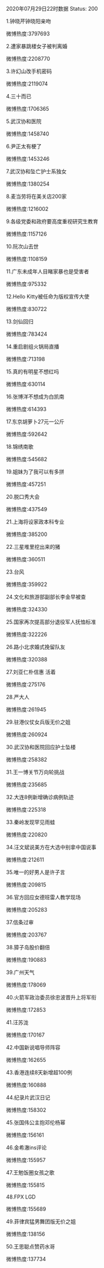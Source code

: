 2020年07月29日22时数据
Status: 200

1.钟晓芹钟晓阳亲吻

微博热度:3797693

2.遭家暴跳楼女子被判离婚

微博热度:2208770

3.许幻山改手机密码

微博热度:2119074

4.三十而已

微博热度:1706365

5.武汉协和医院

微博热度:1458740

6.尹正太有梗了

微博热度:1453246

7.武汉协和坠亡护士系独女

微博热度:1380254

8.麦当劳将在美关店200家

微博热度:1216002

9.各级党委和政府要高度重视研究生教育

微博热度:1157126

10.阮次山去世

微博热度:1108159

11.广东未成年人目睹家暴也是受害者

微博热度:975332

12.Hello Kitty被任命为版权宣传大使

微博热度:830722

13.剑仙回归

微博热度:783424

14.重启剧组火锅局直播

微博热度:713198

15.真的有明星不想红吗

微博热度:630114

16.张博洋不想成为白凯南

微博热度:614393

17.东京胡萝卜27元一公斤

微博热度:592642

18.锦绣南歌

微博热度:545682

19.姐妹为了我可以有多拼

微博热度:457251

20.脱口秀大会

微博热度:437549

21.上海将设家政本科专业

微博热度:385200

22.三星堆里挖出来的猪

微博热度:360511

23.台风

微博热度:359922

24.文化和旅游部副部长李金早被查

微博热度:324330

25.国家再次提高部分退役军人抚恤标准

微博热度:322226

26.路小北求婚式挽留队友

微博热度:320388

27.刘亚仁朴信惠 活着

微博热度:275176

28.严大人

微博热度:261945

29.驻港仪仗女兵版无价之姐

微博热度:260924

30.武汉协和医院回应护士坠楼

微博热度:258382

31.王一博关节万向轮挑战

微博热度:235685

32.大连8例新增确诊病例轨迹

微博热度:225318

33.秦岭发现罕见雨蛙

微博热度:220820

34.汪文斌说美方在大选中别拿中国说事

微博热度:212611

35.唯一的好男人是许子言

微博热度:209815

36.官方回应女德班雷人教学现场

微博热度:205283

37.信条过审

微博热度:203767

38.獐子岛股价翻倍

微博热度:190883

39.广州天气

微博热度:178069

40.火箭军政治委员徐忠波晋升上将军衔

微博热度:172853

41.汪苏泷

微博热度:170167

42.中国新说唱导师阵容

微博热度:162655

43.香港连续8天新增超100例

微博热度:160888

44.纪录片武汉日记

微博热度:158302

45.张国伟公主抱邓伦杨幂

微博热度:156161

46.金希澈ins评论

微博热度:155957

47.王勉饭圈女孩之歌

微博热度:155815

48.FPX LGD

微博热度:155689

49.菲律宾猛男舞团版无价之姐

微博热度:138156

50.王思聪点赞药水哥

微博热度:137734

